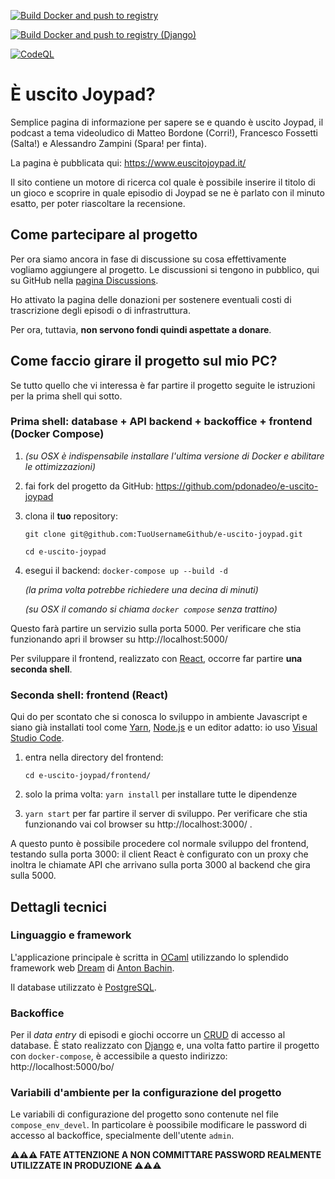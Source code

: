 [![Build Docker and push to registry](https://github.com/pdonadeo/e-uscito-joypad/actions/workflows/docker-image-dream.yml/badge.svg)](https://github.com/pdonadeo/e-uscito-joypad/actions/workflows/docker-image-dream.yml)

[![Build Docker and push to registry (Django)](https://github.com/pdonadeo/e-uscito-joypad/actions/workflows/docker-image-django.yml/badge.svg?branch=main)](https://github.com/pdonadeo/e-uscito-joypad/actions/workflows/docker-image-django.yml)

[![CodeQL](https://github.com/pdonadeo/e-uscito-joypad/actions/workflows/codeql-analysis.yml/badge.svg?branch=main)](https://github.com/pdonadeo/e-uscito-joypad/actions/workflows/codeql-analysis.yml)

# È uscito Joypad?

Semplice pagina di informazione per sapere se e quando è uscito Joypad, il podcast a tema videoludico di Matteo Bordone (Corri!), Francesco Fossetti (Salta!) e Alessandro Zampini (Spara! per finta).

La pagina è pubblicata qui: https://www.euscitojoypad.it/

Il sito contiene un motore di ricerca col quale è possibile inserire il titolo di un gioco e scoprire in quale episodio di Joypad se ne è parlato con il minuto esatto, per poter riascoltare la recensione.

## Come partecipare al progetto

Per ora siamo ancora in fase di discussione su cosa effettivamente vogliamo aggiungere al progetto. Le discussioni si tengono in pubblico, qui su GitHub nella [pagina Discussions](https://github.com/pdonadeo/e-uscito-joypad/discussions).

Ho attivato la pagina delle donazioni per sostenere eventuali costi di trascrizione degli episodi o di infrastruttura.

Per ora, tuttavia, **non servono fondi quindi aspettate a donare**.

## Come faccio girare il progetto sul mio PC?

Se tutto quello che vi interessa è far partire il progetto seguite le istruzioni per la prima shell qui sotto.

### Prima shell: database + API backend + backoffice + frontend (Docker Compose)

1. *(su OSX è indispensabile installare l'ultima versione di Docker e abilitare le ottimizzazioni)*

2. fai fork del progetto da GitHub: https://github.com/pdonadeo/e-uscito-joypad

3. clona il **tuo** repository:

   `git clone git@github.com:TuoUsernameGithub/e-uscito-joypad.git`

   `cd e-uscito-joypad`

4. esegui il backend: `docker-compose up --build -d`

   *(la prima volta potrebbe richiedere una decina di minuti)*

   *(su OSX il comando si chiama `docker compose` senza trattino)*

Questo farà partire un servizio sulla porta 5000. Per verificare che stia funzionando apri il browser su http://localhost:5000/

Per sviluppare il frontend, realizzato con [React](https://reactjs.org/), occorre far partire **una seconda shell**.

### Seconda shell: frontend (React)

Qui do per scontato che si conosca lo sviluppo in ambiente Javascript e siano già installati tool come [Yarn](https://yarnpkg.com/), [Node.js](https://nodejs.org/en/) e un editor adatto: io uso [Visual Studio Code](https://code.visualstudio.com/).

1. entra nella directory del frontend:

   `cd e-uscito-joypad/frontend/`

2. solo la prima volta: `yarn install` per installare tutte le dipendenze

3. `yarn start` per far partire il server di sviluppo. Per verificare che stia funzionando vai col browser su http://localhost:3000/ .

A questo punto è possibile procedere col normale sviluppo del frontend, testando sulla porta 3000: il client React è configurato con un proxy che inoltra le chiamate API che arrivano sulla porta 3000 al backend che gira sulla 5000.

## Dettagli tecnici

### Linguaggio e framework

L'applicazione principale è scritta in [OCaml](https://ocaml.org/) utilizzando lo splendido framework web [Dream](https://aantron.github.io/dream/) di [Anton Bachin](https://github.com/aantron).

Il database utilizzato è [PostgreSQL](https://www.postgresql.org/).

### Backoffice

Per il *data entry* di episodi e giochi occorre un [CRUD](https://en.wikipedia.org/wiki/Create,_read,_update_and_delete) di accesso al database. È stato realizzato con [Django](https://www.djangoproject.com/) e, una volta fatto partire il progetto con `docker-compose`, è accessibile a questo indirizzo: http://localhost:5000/bo/

### Variabili d'ambiente per la configurazione del progetto

Le variabili di configurazione del progetto sono contenute nel file `compose_env_devel`. In particolare è poossibile modificare le password di accesso al backoffice, specialmente dell'utente `admin`.

**⚠️⚠️⚠️ FATE ATTENZIONE A NON COMMITTARE PASSWORD REALMENTE UTILIZZATE IN PRODUZIONE ⚠️⚠️⚠️**